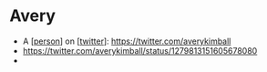 # Avery
- A [[person]] on [[twitter]]: https://twitter.com/averykimball
- https://twitter.com/averykimball/status/1279813151605678080
- 

[//begin]: # "Autogenerated link references for markdown compatibility"
[person]: person "Person"
[twitter]: twitter "Twitter"
[//end]: # "Autogenerated link references"